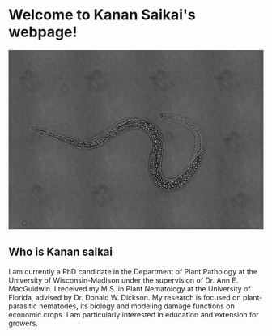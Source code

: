 # Welcome to Kanan Saikai's webpage!

![](rln734_stighing_female1t1xy1%20copy.png)

## Who is Kanan saikai 

I am currently a PhD candidate in the Department of Plant Pathology at the University of Wisconsin-Madison under the supervision of Dr. Ann E. MacGuidwin.
I received my M.S. in Plant Nematology at the University of Florida, advised by Dr. Donald W. Dickson.
My research is focused on plant-parasitic nematodes, its biology and modeling damage functions on economic crops.  I am particularly interested in education and extension for growers.





















